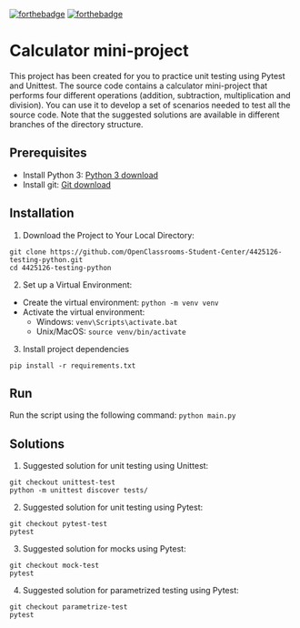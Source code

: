 [![forthebadge](https://forthebadge.com/images/badges/made-with-python.svg)](https://forthebadge.com) [![forthebadge](https://forthebadge.com/images/badges/built-with-love.svg)](https://forthebadge.com)
# Calculator mini-project
This project has been created for you to practice unit testing using Pytest and Unittest. The source code contains a calculator mini-project that performs four different operations (addition, subtraction, multiplication and division). You can use it to develop a set of scenarios needed to test all the source code. Note that the suggested solutions are available in different branches of the directory structure.

## Prerequisites
- Install Python 3: [Python 3 download](https://www.python.org/downloads/)
- Install git: [Git download](https://git-scm.com/book/en/v2/Getting-Started-Installing-Git)

## Installation
1. Download the Project to Your Local Directory:
```shell
git clone https://github.com/OpenClassrooms-Student-Center/4425126-testing-python.git 
cd 4425126-testing-python
```

2. Set up a Virtual Environment:
  - Create the virtual environment: `python -m venv venv`
  - Activate the virtual environment:
    - Windows: `venv\Scripts\activate.bat`
    - Unix/MacOS: `source venv/bin/activate`
3. Install project dependencies
```shell
pip install -r requirements.txt
```

## Run
Run the script using the following command: `python main.py`

## Solutions
1. Suggested solution for unit testing using Unittest:
```shell
git checkout unittest-test
python -m unittest discover tests/
```

2. Suggested solution for unit testing using Pytest:
```shell
git checkout pytest-test
pytest
```

3. Suggested solution for mocks using Pytest:
```shell
git checkout mock-test
pytest
```

4. Suggested solution for parametrized testing using Pytest:
```shell
git checkout parametrize-test
pytest
```